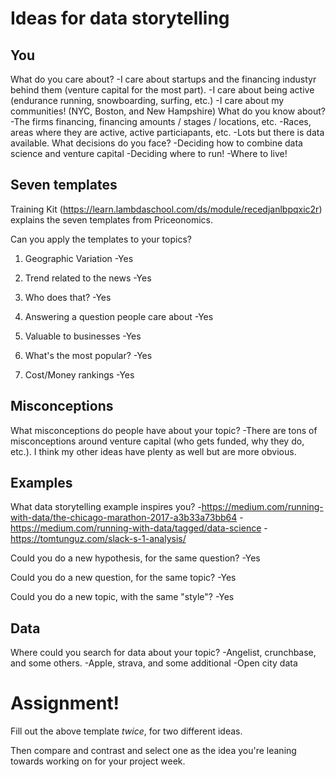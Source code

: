 # Ideas for data storytelling

## You

What do you care about?
	-I care about startups and the financing industyr behind them (venture capital for the most part). 
	-I care about being active (endurance running, snowboarding, surfing, etc.)
	-I care about my communities! (NYC, Boston, and New Hampshire)
What do you know about?
	-The firms financing, financing amounts / stages / locations, etc.
	-Races, areas where they are active, active particiapants, etc.
	-Lots but there is data available. 
What decisions do you face?
	-Deciding how to combine data science and venture capital 
	-Deciding where to run! 
	-Where to live! 
## Seven templates

Training Kit (https://learn.lambdaschool.com/ds/module/recedjanlbpqxic2r) explains the seven templates from Priceonomics.

Can you apply the templates to your topics? 

1. Geographic Variation
	-Yes

2. Trend related to the news
	-Yes

3. Who does that?
	-Yes

4. Answering a question people care about
	-Yes

5. Valuable to businesses
	-Yes

6. What's the most popular?
	-Yes

7. Cost/Money rankings
	-Yes

## Misconceptions

What misconceptions do people have about your topic?
	-There are tons of misconceptions around venture capital (who gets funded, why they do, etc.). I think my other ideas have plenty as well but are more obvious. 

## Examples

What data storytelling example inspires you?
	-https://medium.com/running-with-data/the-chicago-marathon-2017-a3b33a73bb64
	-https://medium.com/running-with-data/tagged/data-science
	-https://tomtunguz.com/slack-s-1-analysis/

Could you do a new hypothesis, for the same question?
	-Yes

Could you do a new question, for the same topic?
	-Yes

Could you do a new topic, with the same "style"?
	-Yes

## Data

Where could you search for data about your topic?
	-Angelist, crunchbase, and some others.
	-Apple, strava, and some additional
	-Open city data
# Assignment!

Fill out the above template *twice*, for two different ideas.

Then compare and contrast and select one as the idea you're leaning towards
working on for your project week.
